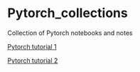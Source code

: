 # Pytorch_collections
Collection of Pytorch notebooks and notes 


[Pytorch tutorial 1](https://drive.google.com/file/d/1bZA6kurqlx9jgisqhgW7xcfguvS-3J60/view?usp=sharing)

[Pytorch tutorial 2](https://drive.google.com/file/d/1Bg_YcPTDQVxdxAHUqmTU2XcuITvbn6Kb/view?usp=sharing)
